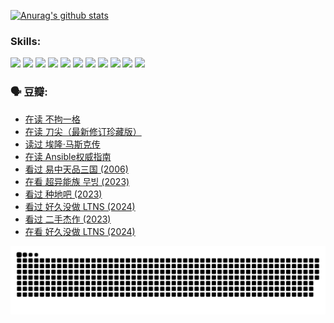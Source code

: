 
[![Anurag's github stats](https://github-readme-stats.vercel.app/api?username=w940853815)](https://github.com/anuraghazra/github-readme-stats)

### Skills:

<code><img height="32" src="https://cdn.jsdelivr.net/npm/simple-icons@v5/icons/python.svg"></code>
<code><img height="32" src="https://cdn.jsdelivr.net/npm/simple-icons@v5/icons/javascript.svg"></code>
<code><img height="32" src="https://cdn.jsdelivr.net/npm/simple-icons@v5/icons/django.svg"></code>
<code><img height="32" src="https://cdn.jsdelivr.net/npm/simple-icons@v5/icons/flask.svg"></code>
<code><img height="32" src="https://cdn.jsdelivr.net/npm/simple-icons@v5/icons/vuetify.svg"></code>
<code><img height="32" src="https://cdn.jsdelivr.net/npm/simple-icons@v5/icons/git.svg"></code>
<code><img height="32" src="https://cdn.jsdelivr.net/npm/simple-icons@v5/icons/docker.svg"></code>
<code><img height="32" src="https://cdn.jsdelivr.net/npm/simple-icons@v5/icons/postgresql.svg"></code>
<code><img height="32" src="https://cdn.jsdelivr.net/npm/simple-icons@v5/icons/elasticsearch.svg"></code>
<code><img height="32" src="https://cdn.jsdelivr.net/npm/simple-icons@v5/icons/macos.svg"></code>
<code><img height="32" src="https://cdn.jsdelivr.net/npm/simple-icons@v5/icons/linux.svg"></code>

### 🗣 豆瓣:

<!-- DOUBAN-ACTIVITIES:START -->
- [在读 不拘一格](https://www.douban.com/people/136069238/status/4541712161/?_i=10792802)
- [在读 刀尖（最新修订珍藏版）](https://www.douban.com/people/136069238/status/4541711339/?_i=10792802)
- [读过 埃隆·马斯克传](https://www.douban.com/people/136069238/status/4541710351/?_i=10792802)
- [在读 Ansible权威指南](https://www.douban.com/people/136069238/status/4539151450/?_i=10792802)
- [看过 易中天品三国‎ (2006)](https://www.douban.com/people/136069238/status/4529910812/?_i=10792802)
- [在看 超异能族 무빙‎ (2023)](https://www.douban.com/people/136069238/status/4527291077/?_i=10792802)
- [看过 种地吧‎ (2023)](https://www.douban.com/people/136069238/status/4527289637/?_i=10792802)
- [看过 好久没做 LTNS‎ (2024)](https://www.douban.com/people/136069238/status/4527289515/?_i=10792802)
- [看过 二手杰作‎ (2023)](https://www.douban.com/people/136069238/status/4522502716/?_i=10792802)
- [在看 好久没做 LTNS‎ (2024)](https://www.douban.com/people/136069238/status/4521969883/?_i=10792802)
<!-- DOUBAN-ACTIVITIES:END -->


![Snake animation](https://raw.githubusercontent.com/w940853815/w940853815/output/github-contribution-grid-snake.svg)

<!--
**w940853815/w940853815** is a ✨ _special_ ✨ repository because its `README.md` (this file) appears on your GitHub profile.

Here are some ideas to get you started:

- 🔭 I’m currently working on ...
- 🌱 I’m currently learning ...
- 👯 I’m looking to collaborate on ...
- 🤔 I’m looking for help with ...
- 💬 Ask me about ...
- 📫 How to reach me: ...
- 😄 Pronouns: ...
- ⚡ Fun fact: ...
-->
